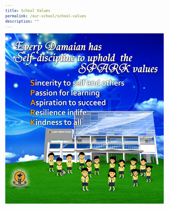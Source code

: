 ```yaml
---
title: School Values
permalink: /our-school/school-values
description: ""
---
```

![](/images/school%20value%202020%202b.jpeg)
